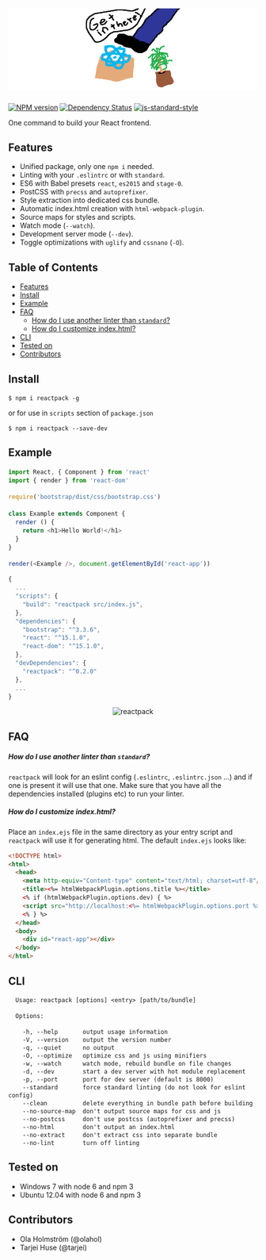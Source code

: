 # ![reactpack](reactpack.png)

[![NPM version][npm-image]][npm-url]
[![Dependency Status][dep-image]][dep-url]
[![js-standard-style][standard-image]][standard-url]

One command to build your React frontend.

## Features

- Unified package, only one `npm i` needed.
- Linting with your `.eslintrc` or with `standard`.
- ES6 with Babel presets `react`, `es2015` and `stage-0`.
- PostCSS with `precss` and `autoprefixer`.
- Style extraction into dedicated css bundle.
- Automatic index.html creation with `html-webpack-plugin`.
- Source maps for styles and scripts.
- Watch mode (`--watch`).
- Development server mode (`--dev`).
- Toggle optimizations with `uglify` and `cssnano` (`-O`).

## Table of Contents

  * [Features](#features)
  * [Install](#install)
  * [Example](#example)
  * [FAQ](#faq)
    * [How do I use another linter than `standard`?](#how-do-i-use-another-linter-than-standard)
    * [How do I customize index.html?](#how-do-i-customize-indexhtml)
  * [CLI](#cli)
  * [Tested on](#tested-on)
  * [Contributors](#contributors)

## Install

```
$ npm i reactpack -g
```

or for use in `scripts` section of `package.json`

```
$ npm i reactpack --save-dev
```

## Example

```js
import React, { Component } from 'react'
import { render } from 'react-dom'

require('bootstrap/dist/css/bootstrap.css')

class Example extends Component {
  render () {
    return <h1>Hello World!</h1>
  }
}

render(<Example />, document.getElementById('react-app'))
```

```javascript
{
  ...
  "scripts": {
    "build": "reactpack src/index.js",
  },
  "dependencies": {
    "bootstrap": "^3.3.6",
    "react": "^15.1.0",
    "react-dom": "^15.1.0",
  },
  "devDependencies": {
    "reactpack": "^0.2.0"
  },
  ...
}
```

<p align="center">
  <img src="https://raw.githubusercontent.com/olahol/reactpack/master/demo.gif" alt="reactpack"/>
</p>

## FAQ

##### How do I use another linter than `standard`?

`reactpack` will look for an eslint config (`.eslintrc`, `.eslintrc.json` ...) and if one is present
it will use that one. Make sure that you have all the dependencies installed (plugins etc) to run your linter.

##### How do I customize index.html?

Place an `index.ejs` file in the same directory as your entry script and `reactpack` will use it
for generating html. The default `index.ejs` looks like:

```html
<!DOCTYPE html>
<html>
  <head>
    <meta http-equiv="Content-type" content="text/html; charset=utf-8"/>
    <title><%= htmlWebpackPlugin.options.title %></title>
    <% if (htmlWebpackPlugin.options.dev) { %>
    <script src="http://localhost:<%= htmlWebpackPlugin.options.port %>/webpack-dev-server.js"></script>
    <% } %>
  </head>
  <body>
    <div id="react-app"></div>
  </body>
</html>
```

## CLI

```
  Usage: reactpack [options] <entry> [path/to/bundle]

  Options:

    -h, --help       output usage information
    -V, --version    output the version number
    -q, --quiet      no output
    -O, --optimize   optimize css and js using minifiers
    -w, --watch      watch mode, rebuild bundle on file changes
    -d, --dev        start a dev server with hot module replacement
    -p, --port       port for dev server (default is 8000)
    --standard       force standard linting (do not look for eslint config)
    --clean          delete everything in bundle path before building
    --no-source-map  don't output source maps for css and js
    --no-postcss     don't use postcss (autoprefixer and precss)
    --no-html        don't output an index.html
    --no-extract     don't extract css into separate bundle
    --no-lint        turn off linting
```

## Tested on

- Windows 7 with node 6 and npm 3
- Ubuntu 12.04 with node 6 and npm 3

## Contributors

* Ola Holmström (@olahol)
* Tarjei Huse (@tarjei)

[npm-image]: https://img.shields.io/npm/v/reactpack.svg
[npm-url]: https://npmjs.org/package/reactpack
[dep-image]: https://david-dm.org/olahol/reactpack/status.svg
[dep-url]: https://david-dm.org/olahol/reactpack
[standard-image]: https://img.shields.io/badge/code%20style-standard-brightgreen.svg
[standard-url]: https://github.com/feross/standard
